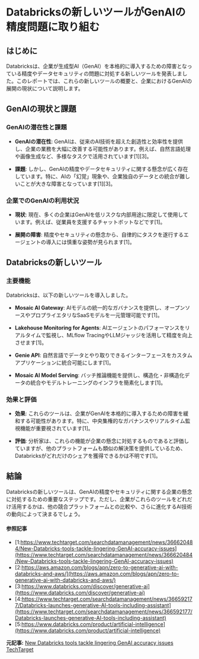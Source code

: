# Databricksの新しいツールがGenAIの精度問題に取り組む

## はじめに

Databricksは、企業が生成型AI（GenAI）を本格的に導入するための障害となっている精度やデータセキュリティの問題に対処する新しいツールを発表しました。このレポートでは、これらの新しいツールの概要と、企業におけるGenAIの展開の現状について説明します。

## GenAIの現状と課題

### GenAIの潜在性と課題

- **GenAIの潜在性**: GenAIは、従来のAI技術を超えた創造性と効率性を提供し、企業の業務を大幅に改善する可能性があります。例えば、自然言語処理や画像生成など、多様なタスクで活用されています[1][3]。
 
- **課題**: しかし、GenAIの精度やデータセキュリティに関する懸念が広く存在しています。特に、AIの「幻覚」現象や、企業独自のデータとの統合が難しいことが大きな障害となっています[1][3]。

### 企業でのGenAIの利用状況

- **現状**: 現在、多くの企業はGenAIを低リスクな内部用途に限定して使用しています。例えば、従業員を支援するチャットボットなどです[1]。
 
- **展開の障害**: 精度やセキュリティの懸念から、自律的にタスクを遂行するエージェントの導入には慎重な姿勢が見られます[1]。

## Databricksの新しいツール

### 主要機能

Databricksは、以下の新しいツールを導入しました。

- **Mosaic AI Gateway**: AIモデルの統一的なガバナンスを提供し、オープンソースやプロプライエタリなSaaSモデルを一元管理可能です[1]。
 
- **Lakehouse Monitoring for Agents**: AIエージェントのパフォーマンスをリアルタイムで監視し、MLflow TracingやLLMジャッジを活用して精度を向上させます[1]。

- **Genie API**: 自然言語でデータとやり取りできるインターフェースをカスタムアプリケーションに統合可能にします[1]。

- **Mosaic AI Model Serving**: バッチ推論機能を提供し、構造化・非構造化データの統合やモデルトレーニングのインフラを簡素化します[1]。

### 効果と評価

- **効果**: これらのツールは、企業がGenAIを本格的に導入するための障害を緩和する可能性があります。特に、中央集権的なガバナンスやリアルタイム監視機能が重要視されています[1]。

- **評価**: 分析家は、これらの機能が企業の懸念に対処するものであると評価していますが、他のプラットフォームも類似の解決策を提供しているため、Databricksがどれだけのシェアを獲得できるかは不明です[1]。

## 結論

Databricksの新しいツールは、GenAIの精度やセキュリティに関する企業の懸念に対処するための重要なステップです。ただし、企業がこれらのツールをどれだけ活用するかは、他の競合プラットフォームとの比較や、さらに進化するAI技術の動向によって決まるでしょう。

#### 参照記事
- [1:https://www.techtarget.com/searchdatamanagement/news/366620484/New-Databricks-tools-tackle-lingering-GenAI-accuracy-issues](https://www.techtarget.com/searchdatamanagement/news/366620484/New-Databricks-tools-tackle-lingering-GenAI-accuracy-issues)
- [2:https://aws.amazon.com/blogs/apn/zero-to-generative-ai-with-databricks-and-aws/](https://aws.amazon.com/blogs/apn/zero-to-generative-ai-with-databricks-and-aws/)
- [3:https://www.databricks.com/discover/generative-ai](https://www.databricks.com/discover/generative-ai)
- [4:https://www.techtarget.com/searchdatamanagement/news/366592177/Databricks-launches-generative-AI-tools-including-assistant](https://www.techtarget.com/searchdatamanagement/news/366592177/Databricks-launches-generative-AI-tools-including-assistant)
- [5:https://www.databricks.com/product/artificial-intelligence](https://www.databricks.com/product/artificial-intelligence)


**元記事:** [New Databricks tools tackle lingering GenAI accuracy issues TechTarget](https://www.techtarget.com/searchdatamanagement/news/366620484/New-Databricks-tools-tackle-lingering-GenAI-accuracy-issues)